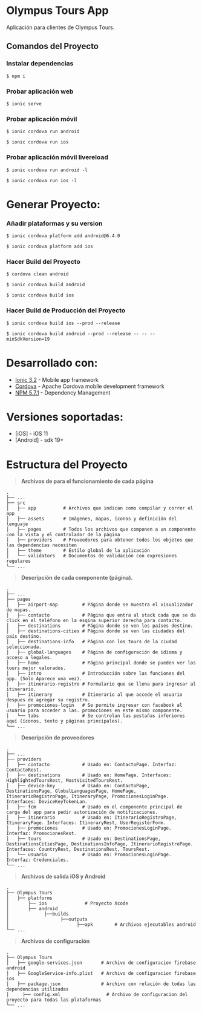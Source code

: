 # Olympus Tours App

Aplicación para clientes de Olympus Tours.

## Comandos del Proyecto

### Instalar dependencias

```
$ npm i
```

### Probar aplicación web

```
$ ionic serve
```

### Probar aplicación móvil

```
$ ionic cordova run android
```
```
$ ionic cordova run ios
```

### Probar aplicación móvil livereload

```
$ ionic cordova run android -l
```
```
$ ionic cordova run ios -l
```
# Generar Proyecto:
### Añadir plataformas y su version
```
$ ionic cordova platform add android@6.4.0
```
```
$ ionic cordova platform add ios
```

### Hacer Build del Proyecto
```
$ cordova clean android
```
```
$ ionic cordova build android
```
```
$ ionic cordova build ios
```
### Hacer Build de Producción del Proyecto

```
$ ionic cordova build ios --prod --release
```
```
$ ionic cordova build android --prod --release -- -- --minSdkVersion=19
```

# Desarrollado con:

* [Ionic 3.2](https://ionicframework.com/docs/cli/) - Mobile app framework
* [Cordova](https://cordova.apache.org/) - Apache Cordova mobile development framework
* [NPM 5.7.1](https://www.npmjs.com/get-npm) - Dependency Management

# Versiones soportadas:

* [iOS] -  iOS 11
* [Android] - sdk 19+


Estructura del Proyecto
============================

> **Archivos de para el funcionamiento de cada página**

    .
    ├── ...
    ├── src              
    │   ├── app          # Archivos que indican como compilar y correr el app
    │   ├── assets       # Imágenes, mapas, íconos y definición del lenguaje
    │   ├── pages        # Todos los archivos que componen a un componente con la vista y el controlador de la página
    │   ├── providers    # Proveedores para obtener todos los objetos que las dependencias necesiten
    │   ├── theme        # Estilo global de la aplicación
    │   └── validators   # Documentos de validación con expresiones regulares
    └── ...


> **Descripción de cada componente (página).**


    .
    ├── ...
    ├── pages                   
    │   ├── airport-map         # Página donde se muestra el visualizador de mapas.
    │   ├── contacto            # Página que entra al stack cada que se da click en el teléfono en la esqina superior derecha para contacto.
    │   ├── destinations        # Página donde se ven los países destino.
    │   ├── destinations-cities # Página donde se ven las ciudades del país destino.
    │   ├── destinations-info   # Página con los tours de la ciudad seleccionada.
    │   ├── global-languages    # Página de configuración de idioma y acceso a legales.
    │   ├── home                # Página principal donde se pueden ver los tours mejor valorados.
    │   ├── intro               # Introducción sobre las funciones del app. (Solo Aparece una vez).
    │   ├── itinerario-registro # Formulario que se llena para ingresar al itinerario.
    │   ├── itinerary           # Itinerario al que accede el usuario despues de agregar su registro.
    │   ├── promociones-login   # Se permite ingresar con facebook al usuario para acceder a las. promociones en este mismo componente.
    │   └── tabs                # Se controlan las pestañas inferiores aquí (íconos, texto y páginas principales).
    └── ...


> **Descripción de proveedores**

    .
    ├── ...
    ├── providers                   
    │   ├── contacto            # Usado en: ContactoPage. Interfaz: ContactoRest.
    │   ├── destinations        # Usado en: HomePage. Interfaces: HighlightedToursRest, MostVisitedToursRest.
    │   ├── device-key          # Usado en: ContactoPage, DestinationsPage, GlobalLanguagesPage, HomePage, ItinerarioRegistroPage, ItineraryPage, PromocionesLoginPage. Interfaces: DeviceKeyTokenLan.
    │   ├── fcm                 # Usado en el componente principal de carga del app para pedir autorización de notificaciones.
    │   ├── itinerario          # Usado en: ItinerarioRegistroPage, ItineraryPage. Interfaces: ItineraryRest, UserRegisterForm.
    │   ├── promociones         # Usado en: PromocionesLoginPage. Interfaz: PromocionesRest.
    │   ├── tours               # Usado en: DestinationsPage, DestinationsCitiesPage, DestinationsInfoPage, ItinerarioRegistroPage. Interfaces: CountryRest, DestinationsRest, ToursRest.
    │   └── usuario             # Usado en: PromocionesLoginPage. Interfaz: Credenciales.
    └── ...

> **Archivos de salida iOS y Android**

    .
    ├── Olympus Tours              
    │   ├── platforms          
    │   	├── ios              # Proyecto Xcode       
    │   	├── android        
    │			  ├──builds
    │				    ├──outputs
    │					      ├──apk        # Archivos ejecutables android
    └── ...

> **Archivos de configuración**

    .
    ├── Olympus Tours              
    │   ├── google-services.json       # Archivo de configuracion firebase android   
    │   ├── GoogleService-info.plist   # Archivo de configuracion firebase ios    
    │   ├── package.json               # Archivo con relación de todas las dependencias utilizadas
    │	  ├── config.xml                 # Archivo de configuracion del proyecto para todas las plataformas
    └── ...
